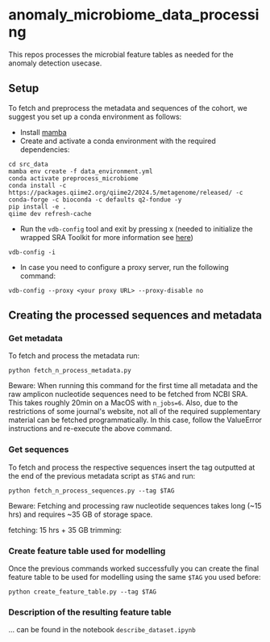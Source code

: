 # anomaly_microbiome_data_processing
This repos processes the microbial feature tables as needed for the anomaly detection usecase.

## Setup
To fetch and preprocess the metadata and sequences of the cohort, we suggest you set up a conda environment as follows:
* Install [mamba](https://github.com/mamba-org/mamba)
* Create and activate a conda environment with the required dependencies:
```shell
cd src_data
mamba env create -f data_environment.yml
conda activate preprocess_microbiome
conda install -c https://packages.qiime2.org/qiime2/2024.5/metagenome/released/ -c conda-forge -c bioconda -c defaults q2-fondue -y
pip install -e .
qiime dev refresh-cache
```
* Run the `vdb-config` tool and exit by pressing x (needed to initialize the wrapped SRA Toolkit for more information see [here](https://github.com/ncbi/sra-tools/wiki/05.-Toolkit-Configuration))
```shell
vdb-config -i
```

* In case you need to configure a proxy server, run the following command:
```shell
vdb-config --proxy <your proxy URL> --proxy-disable no
```
## Creating the processed sequences and metadata 

### Get metadata
To fetch and process the metadata run:
````
python fetch_n_process_metadata.py
````
Beware: When running this command for the first time all metadata and the raw amplicon nucleotide sequences need to be fetched from NCBI SRA. This takes roughly 20min on a MacOS with `n_jobs=6`. Also, due to the restrictions of some journal's website, not all of the required supplementary material can be fetched programmatically. In this case, follow the ValueError instructions and re-execute the above command.

### Get sequences
To fetch and process the respective sequences insert the tag outputted at the end of the previous metadata script as `$TAG` and run:

````
python fetch_n_process_sequences.py --tag $TAG
````
Beware: Fetching and processing raw nucleotide sequences takes long (~15 hrs) and requires ~35 GB of storage space. 

fetching: 15 hrs + 35 GB
trimming: 

### Create feature table used for modelling
Once the previous commands worked successfully you can create the final feature table to be used for modelling using the same `$TAG` you used before:
````
python create_feature_table.py --tag $TAG
````

### Description of the resulting feature table
... can be found in the notebook `describe_dataset.ipynb`